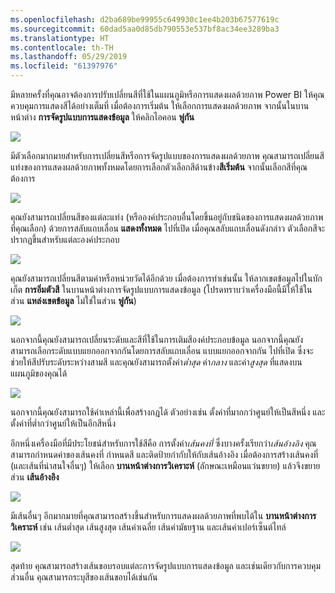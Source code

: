 ```yaml
---
ms.openlocfilehash: d2ba689be99955c649930c1ee4b203b67577619c
ms.sourcegitcommit: 60dad5aa0d85db790553e537bf8ac34ee3289ba3
ms.translationtype: HT
ms.contentlocale: th-TH
ms.lasthandoff: 05/29/2019
ms.locfileid: "61397976"
---
```

มีหลายครั้งที่คุณอาจต้องการปรับเปลี่ยนสีที่ใช้ในแผนภูมิหรือการแสดงผลด้วยภาพ Power BI ให้คุณควบคุมการแสดงสีได้อย่างเต็มที่ เมื่อต้องการเริ่มต้น ให้เลือกการแสดงผลด้วยภาพ จากนั้นในบานหน้าต่าง **การจัดรูปแบบการแสดงข้อมูล** ให้คลิกไอคอน **พู่กัน**

![](media/3-9a-modifying-colors/3-9a_1.png)

มีตัวเลือกมากมายสำหรับการเปลี่ยนสีหรือการจัดรูปแบบของการแสดงผลด้วยภาพ คุณสามารถเปลี่ยนสีแท่งของการแสดงผลด้วยภาพทั้งหมดโดยการเลือกตัวเลือกสีด้านข้าง**สีเริ่มต้น** จากนั้นเลือกสีที่คุณต้องการ

![](media/3-9a-modifying-colors/3-9a_2.png)

คุณยังสามารถเปลี่ยนสีของแต่ละแท่ง (หรือองค์ประกอบอื่นโดยขึ้นอยู่กับชนิดของการแสดงผลด้วยภาพที่คุณเลือก) ด้วยการสลับแถบเลื่อน **แสดงทั้งหมด** ไปที่เปิด เมื่อคุณสลับแถบเลื่อนดังกล่าว ตัวเลือกสีจะปรากฏขึ้นสำหรับแต่ละองค์ประกอบ

![](media/3-9a-modifying-colors/3-9a_3.png)

คุณยังสามารถเปลี่ยนสีตามค่าหรือหน่วยวัดได้อีกด้วย เมื่อต้องการทำเช่นนั้น ให้ลากเขตข้อมูลไปในบักเก็ต **การอิ่มตัวสี** ในบานหน้าต่างการจัดรูปแบบการแสดงข้อมูล (โปรดทราบว่าเครื่องมือนี้มีให้ใช้ในส่วน **แหล่งเขตข้อมูล** ไม่ใช่ในส่วน **พู่กัน**)

![](media/3-9a-modifying-colors/3-9a_4.png)

นอกจากนี้คุณยังสามารถเปลี่ยนระดับและสีที่ใช้ในการเติมสีองค์ประกอบข้อมูล นอกจากนี้คุณยังสามารถเลือกระดับแบบแยกออกจากกันโดยการสลับแถบเลื่อน แบบแยกออกจากกัน ไปที่เปิด ซึ่งจะช่วยให้สีปรับระดับระหว่างสามสี และคุณยังสามารถตั้งค่า*ต่ำสุด* ค่า*กลาง* และค่า*สูงสุด* ที่แสดงบนแผนภูมิของคุณได้

![](media/3-9a-modifying-colors/3-9a_5.png)

นอกจากนี้คุณยังสามารถใช้ค่าเหล่านี้เพื่อสร้างกฎได้ ตัวอย่างเช่น ตั้งค่าที่มากกว่าศูนย์ให้เป็นสีหนึ่ง และตั้งค่าที่ต่ำกว่าศูนย์ให้เป็นอีกสีหนึ่ง

อีกหนึ่งเครื่องมือที่มีประโยชน์สำหรับการใช้สีคือ การตั้งค่า*เส้นคงที่* ซึ่งบางครั้งเรียกว่า*เส้นอ้างอิง* คุณสามารถกำหนดค่าของเส้นคงที่ กำหนดสี และติดป้ายกำกับให้กับเส้นอ้างอิง เมื่อต้องการสร้างเส้นคงที่ (และเส้นที่น่าสนใจอื่นๆ) ให้เลือก **บานหน้าต่างการวิเคราะห์** (ลักษณะเหมือนแว่นขยาย) แล้วจึงขยายส่วน **เส้นอ้างอิง**

![](media/3-9a-modifying-colors/3-9a_6.png)

มีเส้นอื่นๆ อีกมากมายที่คุณสามารถสร้างขึ้นสำหรับการแสดงผลด้วยภาพที่พบได้ใน **บานหน้าต่างการวิเคราะห์** เช่น เส้นต่ำสุด เส้นสูงสุด เส้นค่าเฉลี่ย เส้นค่ามัธยฐาน และเส้นค่าเปอร์เซ็นต์ไทล์

![](media/3-9a-modifying-colors/3-9a_7.png)

สุดท้าย คุณสามารถสร้างเส้นขอบรอบแต่ละการจัดรูปแบบการแสดงข้อมูล และเช่นเดียวกับการควบคุมส่วนอื่น คุณสามารถระบุสีของเส้นขอบได้เช่นกัน

